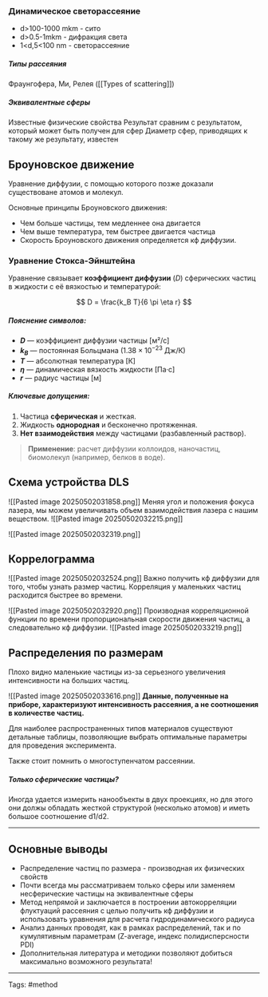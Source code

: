 ### Динамическое светорассеяние

- d>100-1000 mkm - сито
- d>0.5-1mkm - дифракция света
- 1<d,5<100 nm - светорассеяние

##### Типы рассеяния 
Фраунгофера, Ми, Релея ([[Types of scattering]])

##### Эквивалентные сферы

Известные физические свойства
Результат сравним с результатом, который может быть получен для сфер
Диаметр сфер, приводящих к такому же результату, известен

## Броуновское движение

Уравнение диффузии, с помощью которого позже доказали существоване атомов и молекул.

Основные принципы Броуновского движения:
- Чем больше частицы, тем медленнее она двигается
- Чем выше температура, тем быстрее двигается частица
- Скорость Броуновского движения определяется кф диффузии.

### Уравнение Стокса-Эйнштейна

Уравнение связывает **коэффициент диффузии** ($D$) сферических частиц в жидкости с её вязкостью и температурой:

$$
D = \frac{k_B T}{6 \pi \eta r}
$$

##### Пояснение символов:
- **$D$** — коэффициент диффузии частицы [м²/с]  
- **$k_B$** — постоянная Больцмана ($1.38 \times 10^{-23}$ Дж/К)  
- **$T$** — абсолютная температура [К]  
- **$\eta$** — динамическая вязкость жидкости [Па·с]  
- **$r$** — радиус частицы [м]  

##### Ключевые допущения:
1. Частица **сферическая** и жесткая.  
2. Жидкость **однородная** и бесконечно протяженная.  
3. **Нет взаимодействия** между частицами (разбавленный раствор).  

> **Применение**: расчет диффузии коллоидов, наночастиц, биомолекул (например, белков в воде).

## Схема устройства DLS

![[Pasted image 20250502031858.png]]
Меняя угол и положения фокуса лазера, мы можем увеличивать объем взаимодействия лазера с нашим веществом.
![[Pasted image 20250502032215.png]]

![[Pasted image 20250502032319.png]]

## Коррелограмма
![[Pasted image 20250502032524.png]]
Важно получить кф диффузии для того, чтобы узнать размер частиц.
Корреляция у маленьких частиц расходится быстрее во времени.

![[Pasted image 20250502032920.png]]
Производная корреляционной функции по времени пропорциональная скорости движения частиц, а следовательно кф диффузии.
![[Pasted image 20250502033219.png]]

## Распределения по размерам
Плохо видно маленькие частицы из-за серьезного увеличения интенсивности на больших частиц.

![[Pasted image 20250502033616.png]]
**Данные, полученные на приборе, характеризуют интенсивность рассеяния, а не соотношения в количестве частиц.**

Для наиболее распространенных типов материалов существуют детальные таблицы, позволяющие выбрать оптимальные параметры для проведения эксперимента.

Также стоит помнить о многоступенчатом рассеянии.

##### Только сферические частицы?

Иногда удается измерить нанообъекты в двух проекциях, но для этого они должы обладать жесткой структурой (несколько атомов) и иметь большое соотношение d1/d2.
***
## Основные выводы

- Распределение частиц по размера - производная их физических свойств
- Почти всегда мы рассматриваем только сферы или заменяем несферические частицы на эквивалентные сферы
- Метод непрямой и заключается в построении автокорреляции флуктуаций рассеяния с целью получить кф диффузии  и использовать уравнения для расчета гидродинамического радиуса
- Анализ данных проводят, как в рамках распределений, так и по кумулятивным параметрам (Z-average, индекс полидисперсности PDI)
- Дополнительная литература и методики позволяют добиться максимально возможного результата!
***
Tags: #method 
